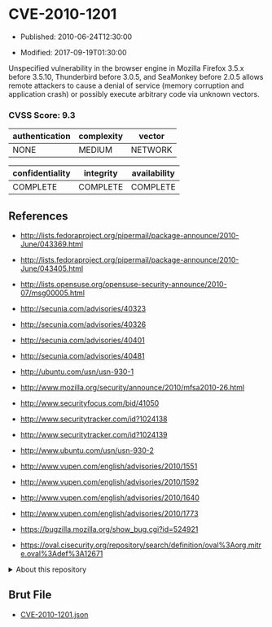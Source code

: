 # CVE-2010-1201

- Published: 2010-06-24T12:30:00

- Modified: 2017-09-19T01:30:00

Unspecified vulnerability in the browser engine in Mozilla Firefox 3.5.x before 3.5.10, Thunderbird before 3.0.5, and SeaMonkey before 2.0.5 allows remote attackers to cause a denial of service (memory corruption and application crash) or possibly execute arbitrary code via unknown vectors.

### CVSS Score: **9.3**

| authentication | complexity | vector |
| --- | --- | --- |
| NONE | MEDIUM | NETWORK |

| confidentiality | integrity | availability |
| --- | --- | --- |
| COMPLETE | COMPLETE | COMPLETE |

## References

* http://lists.fedoraproject.org/pipermail/package-announce/2010-June/043369.html

* http://lists.fedoraproject.org/pipermail/package-announce/2010-June/043405.html

* http://lists.opensuse.org/opensuse-security-announce/2010-07/msg00005.html

* http://secunia.com/advisories/40323

* http://secunia.com/advisories/40326

* http://secunia.com/advisories/40401

* http://secunia.com/advisories/40481

* http://ubuntu.com/usn/usn-930-1

* http://www.mozilla.org/security/announce/2010/mfsa2010-26.html

* http://www.securityfocus.com/bid/41050

* http://www.securitytracker.com/id?1024138

* http://www.securitytracker.com/id?1024139

* http://www.ubuntu.com/usn/usn-930-2

* http://www.vupen.com/english/advisories/2010/1551

* http://www.vupen.com/english/advisories/2010/1592

* http://www.vupen.com/english/advisories/2010/1640

* http://www.vupen.com/english/advisories/2010/1773

* https://bugzilla.mozilla.org/show_bug.cgi?id=524921

* https://oval.cisecurity.org/repository/search/definition/oval%3Aorg.mitre.oval%3Adef%3A12671

<details>
<summary>About this repository</summary> 

  This repository is part of the project [Live Hack CVE](https://github.com/Live-Hack-CVE). Main website can be found [www.live-hack.org](https://www.live-hack.org) 
  
  Made by [Sn0wAlice](https://github.com/Sn0wAlice) for the people that care about security and need to have a feed of the latest CVEs. Hope you enjoy it, don't forget to star the repo and follow me on [Twitter](https://twitter.com/Sn0wAlice) and [Github](https://github.com/Sn0wAlice). And that is my [personnal website](https://www.alice-snow.me/)

  - [Home Page](https://github.com/Live-Hack-CVE)
  - [Framework](https://github.com/Live-Hack-CVE/cve-framework)
  - [CVE database](https://github.com/Live-Hack-CVE/full_database)
  - [Changelog](https://github.com/Live-Hack-CVE/Changelog)
</details>

## Brut File

* [CVE-2010-1201.json](https://raw.githubusercontent.com/Live-Hack-CVE/full_database/main/cves/2010/CVE-2010-1201.json)

